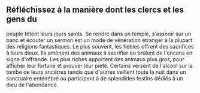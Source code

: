 ## Réfléchissez à la manière dont les clercs et les gens du

peuple fêtent leurs jours saints. Se rendre dans un temple,
s'asseoir sur un banc et écouter un sermon est un mode de
vénération étranger à la plupart des religions fantastiques.
Le plus souvent, les fidèles offrent des sacrifices à leurs
dieux. Ils amènent des animaux à sacrifier ou brûlent de
l'encens en signe d'offrande. Les plus riches apportent des
animaux plus gros, pour afficher leur fortune et prouver
leur piété. Certains versent de l'alcool sur la tombe de leurs
ancêtres tandis que d'autres veillent toute la nuit dans un
sanctuaire enténébré ou participent à de splendides festins
dédiés à un dieu de l'abondance.
